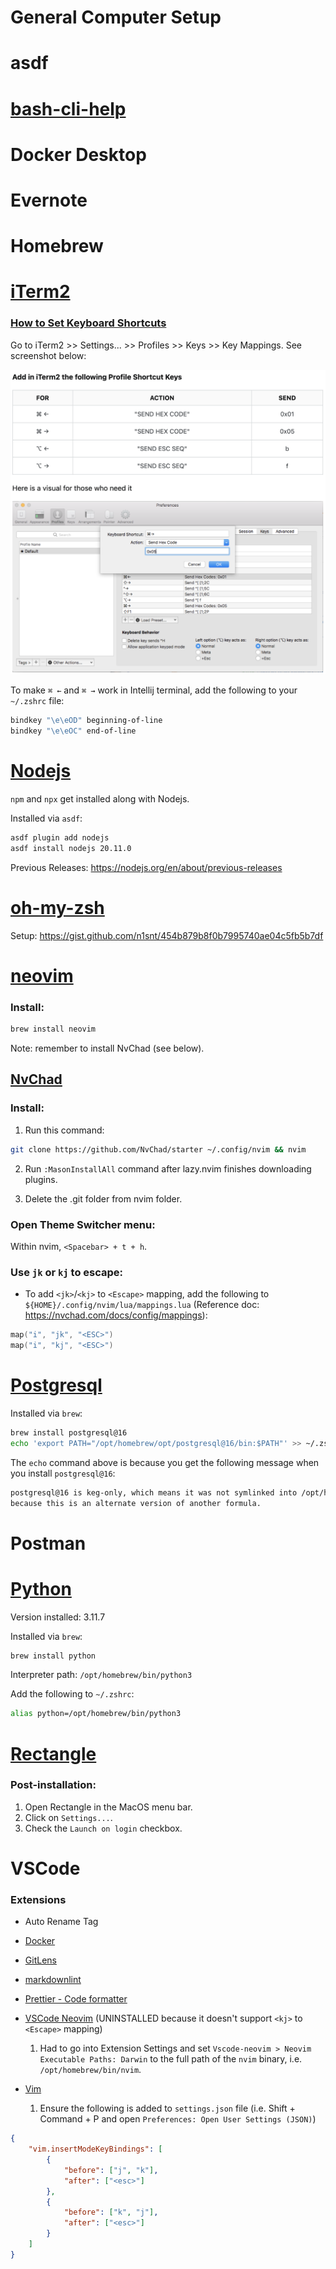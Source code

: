 # General Computer Setup

# asdf

# [bash-cli-help](https://github.com/lpremuda/bash-cli-help)

# Docker Desktop

# Evernote

# Homebrew

# [iTerm2](https://iterm2.com/)

### [How to Set Keyboard Shortcuts](https://stackoverflow.com/questions/6205157/how-to-set-keyboard-shortcuts-to-jump-to-beginning-end-of-line)

Go to iTerm2 >> Settings... >> Profiles >> Keys >> Key Mappings. See screenshot below:

![iTerm2 - How to Set Keyboard Shortcuts](resources/iterm2_how_to_set_keyboard_shortcuts.png)

To make `⌘ ←` and `⌘ →` work in Intellij terminal, add the following to your `~/.zshrc` file:

```bash
bindkey "\e\eOD" beginning-of-line
bindkey "\e\eOC" end-of-line
```

# [Nodejs](https://nodejs.org/en)

`npm` and `npx` get installed along with Nodejs.

Installed via `asdf`:

```bash
asdf plugin add nodejs
asdf install nodejs 20.11.0
```

Previous Releases: https://nodejs.org/en/about/previous-releases

# [oh-my-zsh](https://ohmyz.sh/)

Setup: https://gist.github.com/n1snt/454b879b8f0b7995740ae04c5fb5b7df

# [neovim](https://neovim.io/)

### Install:

```sh
brew install neovim
```

Note: remember to install NvChad (see below).

## [NvChad](https://nvchad.com/)

### Install:

1. Run this command:
```sh
git clone https://github.com/NvChad/starter ~/.config/nvim && nvim
```

2. Run `:MasonInstallAll` command after lazy.nvim finishes downloading plugins.

3. Delete the .git folder from nvim folder.

### Open Theme Switcher menu:

Within nvim, `<Spacebar> + t + h`.

### Use `jk` or `kj` to escape:

- To add `<jk>`/`<kj>` to `<Escape>` mapping, add the following to `${HOME}/.config/nvim/lua/mappings.lua` (Reference doc: https://nvchad.com/docs/config/mappings):

```lua
map("i", "jk", "<ESC>")
map("i", "kj", "<ESC>")
```

# [Postgresql](https://www.postgresql.org/)

Installed via `brew`:

```bash
brew install postgresql@16
echo 'export PATH="/opt/homebrew/opt/postgresql@16/bin:$PATH"' >> ~/.zshrc
```

The `echo` command above is because you get the following message when you install `postgresql@16`:

```bash
postgresql@16 is keg-only, which means it was not symlinked into /opt/homebrew,
because this is an alternate version of another formula.
```

# Postman

# [Python](https://www.python.org/)

Version installed: 3.11.7

Installed via `brew`:

```bash
brew install python
```

Interpreter path: `/opt/homebrew/bin/python3`

Add the following to `~/.zshrc`:

```bash
alias python=/opt/homebrew/bin/python3
```

# [Rectangle](https://rectangleapp.com/)

### Post-installation:

1. Open Rectangle in the MacOS menu bar.
2. Click on `Settings...`.
3. Check the `Launch on login` checkbox.

# VSCode

### Extensions

- Auto Rename Tag
- [Docker](https://marketplace.visualstudio.com/items?itemName=ms-azuretools.vscode-docker)
- [GitLens](https://marketplace.visualstudio.com/items?itemName=eamodio.gitlens)
- [markdownlint](https://marketplace.visualstudio.com/items?itemName=DavidAnson.vscode-markdownlint)
- [Prettier - Code formatter](https://prettier.io/)
- [VSCode Neovim](https://marketplace.visualstudio.com/items?itemName=asvetliakov.vscode-neovim) (UNINSTALLED because it doesn't support `<kj>` to `<Escape>` mapping)

    1. Had to go into Extension Settings and set `Vscode-neovim > Neovim Executable Paths: Darwin` to the full path of the `nvim` binary, i.e. `/opt/homebrew/bin/nvim`.

- [Vim](https://marketplace.visualstudio.com/items?itemName=vscodevim.vim)

    1. Ensure the following is added to `settings.json` file (i.e. Shift + Command + P and open `Preferences: Open User Settings (JSON)`)

```json
{
    "vim.insertModeKeyBindings": [
        {
            "before": ["j", "k"],
            "after": ["<esc>"]
        },
        {
            "before": ["k", "j"],
            "after": ["<esc>"]
        }
    ]
}
```
